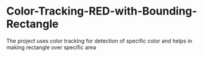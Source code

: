 # Color-Tracking-RED-with-Bounding-Rectangle
The project uses color tracking for detection of specific color and helps in making rectangle over specific area

